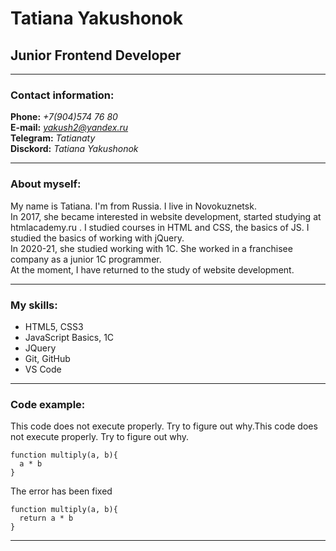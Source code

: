# Tatiana Yakushonok
## Junior Frontend Developer
_ _ _ _ _ _ _ _ _ _ _ _ _ _ _ _ _ _ _ _ _ _
### Contact information:
**Phone:** *+7(904)574 76 80*  
**E-mail:** *yakush2@yandex.ru*  
**Telegram:** *Tatianaty*  
**Disckord:** *Tatiana Yakushonok*    
_ _ _ _ _ _ _ _ _ _ _ _ _ _ _ _ _ _ _ _ _ _
### About myself:
My name is Tatiana. I'm from Russia. I live in Novokuznetsk.  
In 2017, she became interested in website development, started studying at htmlacademy.ru . I studied courses in HTML and CSS, the basics of JS. I studied the basics of working with jQuery.  
In 2020-21, she studied working with 1C. She worked in a franchisee company as a junior 1C programmer.  
At the moment, I have returned to the study of website development.  
_ _ _ _ _ _ _ _ _ _ _ _ _ _ _ _ _ _ _ _ _ _
### My skills:
* HTML5, CSS3
* JavaScript Basics, 1C
* JQuery
* Git, GitHub
* VS Code
_ _ _ _ _ _ _ _ _ _ _ _ _ _ _ _ _ _ _ _ _ _
### Code example:
This code does not execute properly. Try to figure out why.This code does not execute properly. Try to figure out why.
```
function multiply(a, b){
  a * b
}
```
The error has been fixed
```
function multiply(a, b){
  return a * b
}
```
_ _ _ _ _ _ _ _ _ _ _ _ _ _ _ _ _ _ _ _ _ _ _